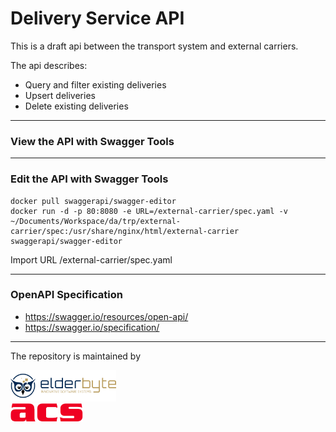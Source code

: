 # Delivery Service API

This is a draft api between the transport system  and external carriers.  

The api describes: 

- Query and filter existing deliveries 
- Upsert deliveries
- Delete existing deliveries

___

### View the API with Swagger Tools


___

### Edit the API with Swagger Tools
```
docker pull swaggerapi/swagger-editor
docker run -d -p 80:8080 -e URL=/external-carrier/spec.yaml -v ~/Documents/Workspace/da/trp/external-carrier/spec:/usr/share/nginx/html/external-carrier swaggerapi/swagger-editor
```

Import URL /external-carrier/spec.yaml

___

### OpenAPI Specification
- https://swagger.io/resources/open-api/
- https://swagger.io/specification/

___

The repository is maintained by 

<a href="http://elderbyte.com"><img height=50px src="docs/logos/elderbyte.png"></a>  
<a href="https://www.acs-ag.com"><img height=30px src="docs/logos/acs.png"></a>